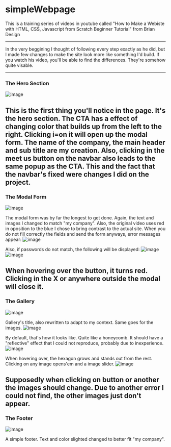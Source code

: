 # simpleWebpage
This is a training series of videos in youtube called "How to Make a Webiste with HTML, CSS, Javascript from Scratch Beginner Tutorial" from Brian Design

---
In the very beggining I thought of following every step exactly as he did, but I made few changes to make the site look more like something I'd build.
If you watch his video, you'll be able to find the differences. They're somehow quite visable.

---
### The Hero Section
![image](https://user-images.githubusercontent.com/98365101/222640981-75686362-1d8a-40c9-8074-258188c326c0.png)

This is the first thing you'll notice in the page. It's the hero section. The CTA has a effect of changing color that builds up from the left to the right.
Clicking i=on it will open up the modal form.
The name of the company, the main header and sub title are my creation. Also, clicking in the meet us button on the navbar also leads to the same popup as the CTA.
This and the fact that the navbar's fixed were changes I did on the project.
---
### The Modal Form
![image](https://user-images.githubusercontent.com/98365101/222641318-d395aeee-d22f-419b-b7d3-38a8842c1a11.png)

The modal form was by far the longest to get done.
Again, the text and images I changed to match "my company". Also, the original video uses red in oposition to the blue I chose to bring contrast to the actual site.
When you do not fill correctly the fields and send the form anyways, error messages appear:
![image](https://user-images.githubusercontent.com/98365101/222641600-381b9389-62a3-4dce-96eb-ebc30ba8abd8.png)

Also, if passwords do not match, the following will be displayed:
![image](https://user-images.githubusercontent.com/98365101/222641708-6e83725b-cd4a-4047-aed7-d34021bb3f11.png)
![image](https://user-images.githubusercontent.com/98365101/222641735-0cd42be1-b136-4d44-bb3d-b22e8102141c.png)

When hovering over the button, it turns red.
Clicking in the X or anywhere outside the modal will close it.
---
### The Gallery
![image](https://user-images.githubusercontent.com/98365101/222641849-f1c52652-b2ab-4ecf-941d-46293b86f47b.png)

Gallery's title, also rewritten to adapt to my context. Same goes for the images.
![image](https://user-images.githubusercontent.com/98365101/222641937-89ed9b5c-6519-4c7c-a1b2-da5d79e5c791.png)

By default, that's how it looks like. Quite like a honeycomb. It should have a "reflective" effect that I could not reproduce, probably due to inexperience.
![image](https://user-images.githubusercontent.com/98365101/222642164-961b267d-08f8-42d3-9158-3d1c76beeb9f.png)

When hovering over, the hexagon grows and stands out from the rest.
Clicking on any image opens'em and a image slider.
![image](https://user-images.githubusercontent.com/98365101/222642283-acbf49e7-b217-4015-b288-6759b618b1c1.png)

Supposedly when clicking on button or another the images should change. Due to another error I could not find, the other images just don't appear.
---
### The Footer
![image](https://user-images.githubusercontent.com/98365101/222642449-19570250-32b4-4afe-8ee8-89a7165dfaba.png)

A simple footer. Text and color slighted changed to better fit "my company".
